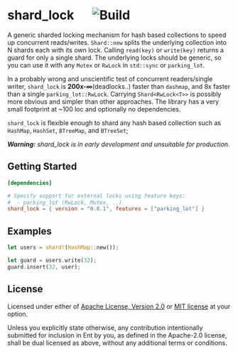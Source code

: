 # shard_lock &emsp; ![Build]

[Build]: https://github.com/nkconnor/shard_lock/workflows/build/badge.svg

A generic sharded locking mechanism for hash based collections to speed up concurrent reads/writes. `Shard::new` splits
the underlying collection into N shards each with its own lock. Calling `read(key)` or `write(key)`
returns a guard for only a single shard. The underlying locks should be generic, so you can use
it with any `Mutex` or `RwLock` in `std::sync` or `parking_lot`.

In a probably wrong and unscientific test of concurrent readers/single writer, `shard_lock` is **200x-∞**(deadlocks..) faster than `dashmap`, and
8x faster than a single `parking_lot::RwLock`. Carrying `Shard<RwLock<T>>` is possibly more obvious
and simpler than other approaches. The library has a very small footprint at ~100 loc and optionally no
dependencies.

`shard_lock` is flexible enough to shard any hash based collection such as `HashMap`, `HashSet`, `BTreeMap`, and `BTreeSet`;

_**Warning:** shard_lock is in early development and unsuitable for production._ 

## Getting Started

```toml
[dependencies]

# Specify support for external locks using feature keys:
#  - parking_lot (RwLock, Mutex, ..)
shard_lock = { version = "0.0.1", features = ["parking_lot"] }
```

## Examples

```rust
let users = shard!(HashMap::new());

let guard = users.write(32);
guard.insert(32, user);
```

## License

Licensed under either of <a href="LICENSE-APACHE">Apache License, Version
2.0</a> or <a href="LICENSE-MIT">MIT license</a> at your option.

Unless you explicitly state otherwise, any contribution intentionally submitted
for inclusion in Ent by you, as defined in the Apache-2.0 license, shall be
dual licensed as above, without any additional terms or conditions.
